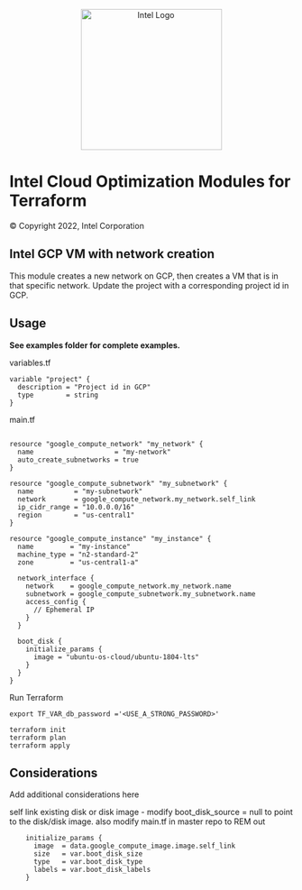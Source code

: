 <p align="center">
  <img src="https://github.com/OTCShare2/terraform-intel-hashicorp/blob/main/images/logo-classicblue-800px.png?raw=true" alt="Intel Logo" width="250"/>
</p>

# Intel Cloud Optimization Modules for Terraform

© Copyright 2022, Intel Corporation

## Intel GCP VM with network creation

This module creates a new network on GCP, then creates a VM that is in that specific network.  Update the project with a corresponding project id in GCP. 

## Usage

**See examples folder for complete examples.**

variables.tf

```hcl
variable "project" {
  description = "Project id in GCP"
  type        = string
}
```
main.tf
```hcl

resource "google_compute_network" "my_network" {
  name                    = "my-network"
  auto_create_subnetworks = true
}

resource "google_compute_subnetwork" "my_subnetwork" {
  name          = "my-subnetwork"
  network       = google_compute_network.my_network.self_link
  ip_cidr_range = "10.0.0.0/16"
  region        = "us-central1"
}

resource "google_compute_instance" "my_instance" {
  name         = "my-instance"
  machine_type = "n2-standard-2"
  zone         = "us-central1-a"

  network_interface {
    network    = google_compute_network.my_network.name
    subnetwork = google_compute_subnetwork.my_subnetwork.name
    access_config {
      // Ephemeral IP
    }
  }

  boot_disk {
    initialize_params {
      image = "ubuntu-os-cloud/ubuntu-1804-lts"
    }
  }
}
```



Run Terraform

```hcl
export TF_VAR_db_password ='<USE_A_STRONG_PASSWORD>'

terraform init  
terraform plan
terraform apply 
```
## Considerations
Add additional considerations here

self link existing disk or disk image - modify boot_disk_source = null to point to the disk/disk image.  also modify main.tf in master repo to REM out 
```hcl
    initialize_params {
      image  = data.google_compute_image.image.self_link
      size   = var.boot_disk_size
      type   = var.boot_disk_type
      labels = var.boot_disk_labels
    }
```